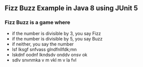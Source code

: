 ## Fizz Buzz Example in Java 8 using JUnit 5

### Fizz Buzz is a game where
- if the number is divisible by 3, you say Fizz
- if the number is divisible by 5, you say Buzz
- if neither, you say the number
- lsf lksgf snfvass glndfnllfdk;mn
- lskdnf oodnf lkndsdv onddv onsv ok
- sdlv snvnmka v  m vkl m v la fvl
